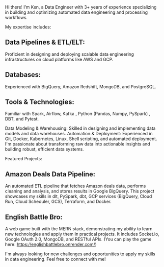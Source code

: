Hi there! I'm Ken, a Data Engineer with 3+ years of experience specializing in building and optimizing automated data engineering and processing workflows.

My expertise includes:

## Data Pipelines & ETL/ELT: 
Proficient in designing and deploying scalable data engineering infrastructures on cloud platforms like AWS and GCP.
## Databases:
Experienced with BigQuery, Amazon Redshift, MongoDB, and PostgreSQL.
## Tools & Technologies: 
Familiar with Spark, Airflow, Kafka , Python (Pandas, Numpy, PySpark) , DBT, and Pytest.


Data Modeling & Warehousing: Skilled in designing and implementing data models and data warehouses.
Automation & Deployment: Experienced in Git, Docker, Kubernetes, Linux, Shell scripting, and automated deployment.
I'm passionate about transforming raw data into actionable insights and building robust, efficient data systems.

Featured Projects:

## Amazon Deals Data Pipeline: 
An automated ETL pipeline that fetches Amazon deals data, performs cleaning and analysis, and stores results in Google BigQuery. This project showcases my skills in dlt, PySpark, dbt, GCP services (BigQuery, Cloud Run, Cloud Scheduler, GCS), Terraform, and Docker.

## English Battle Bro: 
A web game built with the MERN stack, demonstrating my ability to learn new technologies and apply them in practical projects. It includes Socket.io, Google OAuth 2.0, MongoDB, and RESTful APIs. 
(You can play the game here: https://englishbattlebro.onrender.com/)

I'm always looking for new challenges and opportunities to apply my skills in data engineering. Feel free to connect with me!

